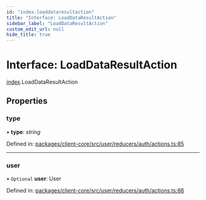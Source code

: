 ```yaml
---
id: "index.loaddataresultaction"
title: "Interface: LoadDataResultAction"
sidebar_label: "LoadDataResultAction"
custom_edit_url: null
hide_title: true
---
```


# Interface: LoadDataResultAction

[index](../modules/index.md).LoadDataResultAction

## Properties

### type

• **type**: *string*

Defined in: [packages/client-core/src/user/reducers/auth/actions.ts:85](https://github.com/xr3ngine/xr3ngine/blob/716a06460/packages/client-core/src/user/reducers/auth/actions.ts#L85)

___

### user

• `Optional` **user**: User

Defined in: [packages/client-core/src/user/reducers/auth/actions.ts:86](https://github.com/xr3ngine/xr3ngine/blob/716a06460/packages/client-core/src/user/reducers/auth/actions.ts#L86)
